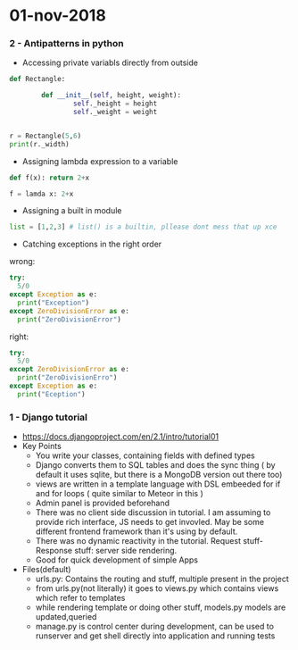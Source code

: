 # 01-nov-2018

### 2 - Antipatterns in python

- Accessing private variabls directly from outside
```python
def Rectangle:

        def __init__(self, height, weight):
                self._height = height
                self._weight = weight


r = Rectangle(5,6)
print(r._width)
```

- Assigning lambda expression to a variable
```python
def f(x): return 2+x

f = lamda x: 2+x 
```

- Assigning a built in module 
```python
list = [1,2,3] # list() is a builtin, pllease dont mess that up xce
```
- Catching exceptions in the right order

wrong:
```python
try:
  5/0
except Exception as e:
  print("Exception")
except ZeroDivisionError as e:
  print("ZeroDivisionError")
```
right:
```python
try:
  5/0
except ZeroDivisionError as e:
  print("ZeroDivisionErro")
except Exception as e:
  print("Eception")
```


### 1 - Django tutorial

- https://docs.djangoproject.com/en/2.1/intro/tutorial01  
- Key Points
  - You write your classes, containing fields with defined types
  - Django converts them to SQL tables and does the sync thing  ( by default it uses sqlite, but there is a MongoDB version out there too)
  - views are written in a template language with DSL embeeded for if and for loops ( quite similar to Meteor in this )
  - Admin panel is provided beforehand
  - There was no client side discussion in tutorial. I am assuming to provide rich interface, JS needs to get invovled. May be some different frontend framework than it's using by default.
  - There was no dynamic reactivity in the tutorial. Request stuff- Response stuff: server side rendering.
  - Good for quick development of simple Apps
- Files(default)
  - urls.py: Contains the routing and stuff, multiple present in the project
  - from urls.py(not literally) it goes to views.py which contains views which refer to templates
  - while rendering template or doing other stuff, models.py models are updated,queried
  - manage.py is control center during development, can be used to runserver and get shell directly into application and running tests
